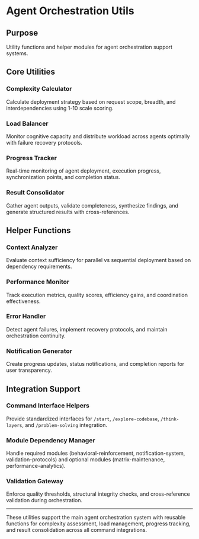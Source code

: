 # Agent Orchestration Utils

## Purpose
Utility functions and helper modules for agent orchestration support systems.

## Core Utilities

### Complexity Calculator
Calculate deployment strategy based on request scope, breadth, and interdependencies using 1-10 scale scoring.

### Load Balancer
Monitor cognitive capacity and distribute workload across agents optimally with failure recovery protocols.

### Progress Tracker
Real-time monitoring of agent deployment, execution progress, synchronization points, and completion status.

### Result Consolidator
Gather agent outputs, validate completeness, synthesize findings, and generate structured results with cross-references.

## Helper Functions

### Context Analyzer
Evaluate context sufficiency for parallel vs sequential deployment based on dependency requirements.

### Performance Monitor
Track execution metrics, quality scores, efficiency gains, and coordination effectiveness.

### Error Handler
Detect agent failures, implement recovery protocols, and maintain orchestration continuity.

### Notification Generator
Create progress updates, status notifications, and completion reports for user transparency.

## Integration Support

### Command Interface Helpers
Provide standardized interfaces for `/start`, `/explore-codebase`, `/think-layers`, and `/problem-solving` integration.

### Module Dependency Manager
Handle required modules (behavioral-reinforcement, notification-system, validation-protocols) and optional modules (matrix-maintenance, performance-analytics).

### Validation Gateway
Enforce quality thresholds, structural integrity checks, and cross-reference validation during orchestration.

---

These utilities support the main agent orchestration system with reusable functions for complexity assessment, load management, progress tracking, and result consolidation across all command integrations.